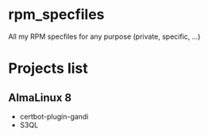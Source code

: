 # rpm_specfiles

All my RPM specfiles for any purpose (private, specific, ...)

# Projects list

## AlmaLinux 8

* certbot-plugin-gandi
* S3QL
